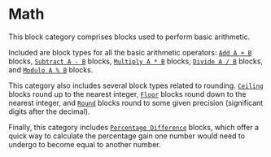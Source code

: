 # Math

This block category comprises blocks used to perform basic arithmetic.

Included are block types for all the basic arithmetic operators: [`Add A + B`](add-a-+-b.md) blocks, [`Subtract A - B`](subtract-a-b.md) blocks, [`Multiply A * B`](multiply-a-b.md) blocks, [`Divide A / B`](divide-a-b.md) blocks, and [`Modulo A % B`](modulo-a-b.md) blocks.

This category also includes several block types related to rounding. [`Ceiling`](ceiling.md) blocks round up to the nearest integer, [`Floor`](floor.md) blocks round down to the nearest integer, and [`Round`](round.md) blocks round to some given precision (significant digits after the decimal).

Finally, this category includes [`Percentage Difference`](percentage-difference.md) blocks, which offer a quick way to calculate the percentage gain one number would need to undergo to become equal to another number.
